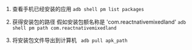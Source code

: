 1. 查看手机已经安装的应用
`adb shell pm list packages`

2. 获得安装包的路径
假如安装包额名称是 'com.reactnativemixedland'
`adb shell pm path com.reactnativemixedland`

3. 将安装包文件导出到计算机
` adb pull apk_path`
